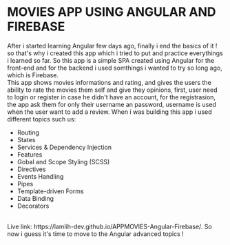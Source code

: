 # MOVIES APP USING ANGULAR AND FIREBASE
After i started learning Angular few days ago, finally i end the basics of it ! so that's why i created this app which i tried to put 
and practice everythings i learned so far. So this app is a simple SPA created using Angular for the front-end and for the backend i used somthings i wanted to 
try so long ago, which is Firebase. <br>This app shows movies informations and rating, and gives the users the ability to rate the movies them self and give they opinions, first,
user need to login or register in case he didn't have an account, for the registrasion, the app ask them for only their username an password, username is used when 
the user want to add a review.
When i was building this app i used different topics such us:
<ul>
  <li>Routing</li>
  <li>States</li>
  <li>Services & Dependency Injection</li>
  <li>Features</li>
  <li>Gobal and Scope Styling (SCSS)</li>
  <li>Directives</li>
  <li>Events Handling</li>
  <li>Pipes</li>
  <li>Template-driven Forms</li>
  <li>Data Binding</li>
  <li>Decorators</li>
</ul><br>
Live link: https://lamlih-dev.github.io/APPMOVIES-Angular-Firebase/.
So now i guess it's time to move to the Angular advanced topics !
